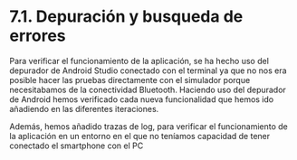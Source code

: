 # 7.1. Depuración y busqueda de errores

Para verificar el funcionamiento de la aplicación, se ha hecho uso del depurador de Android Studio conectado con el terminal ya que no nos era posible hacer las pruebas directamente con el simulador porque necesitabamos de la conectividad Bluetooth. Haciendo uso del depurador de Android hemos verificado cada nueva funcionalidad que hemos ido añadiendo en las diferentes iteraciones.

Además, hemos añadido trazas de log, para verificar el funcionamiento de la aplicación en un entorno en el que no teníamos capacidad de tener conectado el smartphone con el PC